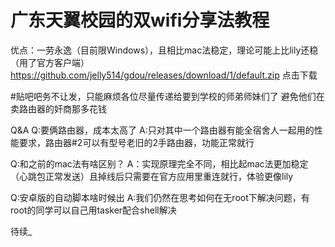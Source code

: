 # 广东天翼校园的双wifi分享法教程
优点：一劳永逸（目前限Windows），且相比mac法稳定，理论可能上比lily还稳（用了官方客户端）
https://github.com/jelly514/gdou/releases/download/1/default.zip
点击下载

#贴吧吧务不让发，只能麻烦各位尽量传递给要到学校的师弟师妹们了
避免他们在卖路由器的奸商那多花钱

Q&A
Q:要俩路由器，成本太高了
A:只对其中一个路由器有能全宿舍人一起用的性能要求，路由器#2可以有型号老旧的2手路由器，功能正常就行

Q:和之前的mac法有啥区别？
A：实现原理完全不同，相比起mac法更加稳定（心跳包正常发送）且掉线后只需要在官方应用里重连就行，体验更像lily

Q:安卓版的自动脚本啥时候出
A:我们仍然在思考如何在无root下解决问题，有root的同学可以自己用tasker配合shell解决

待续_
